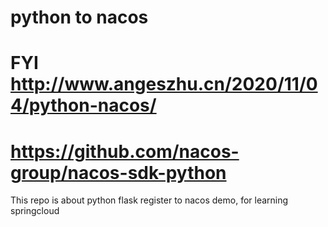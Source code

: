 # python to nacos
# FYI http://www.angeszhu.cn/2020/11/04/python-nacos/
#     https://github.com/nacos-group/nacos-sdk-python
This repo is about python flask register to nacos  demo, for learning springcloud 
